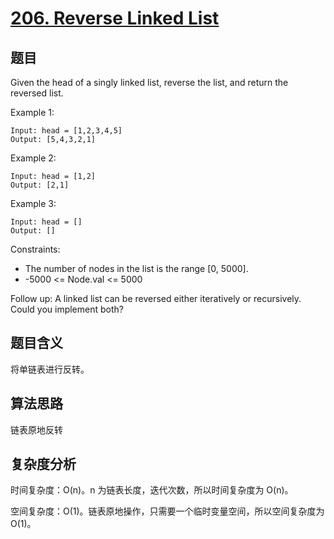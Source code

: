 # [206. Reverse Linked List](https://leetcode.com/problems/reverse-linked-list/)

## 题目

Given the head of a singly linked list, reverse the list, and return the reversed list.

Example 1:
```
Input: head = [1,2,3,4,5]
Output: [5,4,3,2,1]
```

Example 2:
```
Input: head = [1,2]
Output: [2,1]
```

Example 3:
```
Input: head = []
Output: []
```

Constraints:
- The number of nodes in the list is the range [0, 5000].
- -5000 <= Node.val <= 5000

Follow up: A linked list can be reversed either iteratively or recursively. Could you implement both?

## 题目含义

将单链表进行反转。

## 算法思路

链表原地反转

## 复杂度分析

时间复杂度：O(n)。n 为链表长度，迭代次数，所以时间复杂度为 O(n)。

空间复杂度：O(1)。链表原地操作，只需要一个临时变量空间，所以空间复杂度为 O(1)。
